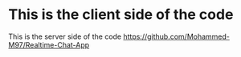 # This is the client side of the code


This is the server side of the code https://github.com/Mohammed-M97/Realtime-Chat-App
